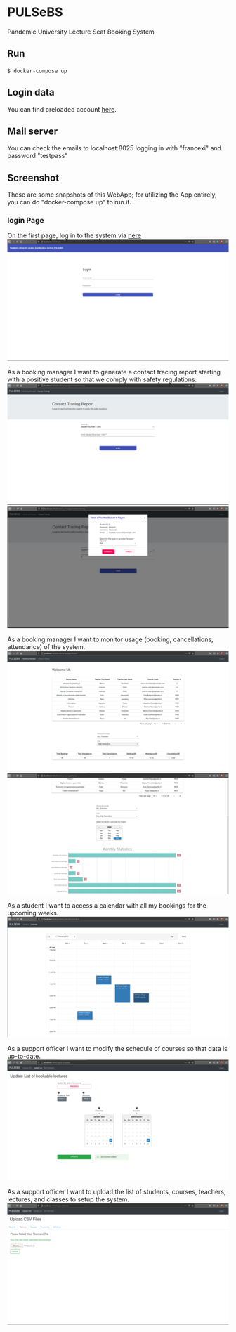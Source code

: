 # PULSeBS

Pandemic University Lecture Seat Booking System

## Run

    $ docker-compose up

## Login data

You can find preloaded account [here](./server/README.md).

## Mail server

You can check the emails to localhost:8025 logging in with "francexi" and password "testpass"

## Screenshot

These are some snapshots of this WebApp; for utilizing the App entirely, you can do "docker-compose up" to run it.

### login Page

On the first page, log in to the system via [here](./server/README.md)
![LoginPage](PICs/logInPage.png)

As a booking manager I want to generate a contact tracing report starting with a positive student so that we comply with safety regulations.
![ContactTracing](PICs/ContactTracing.png)
![StudentsDetails](PICs/StudentsDetails.png)

As a booking manager I want to monitor usage (booking, cancellations, attendance) of the system.
![BookinManager](PICs/BookinManager.png)
![MonthlyStatistics](PICs/MonthlyStatistics.png)

As a student I want to access a calendar with all my bookings for the upcoming weeks.
![Calendar](PICs/Calendar.png)

As a support officer I want to modify the schedule of courses so that data is up-to-date.
![UpdateLectureList](PICs/UpdateLectureList.png)

As a support officer I want to upload the list of students, courses, teachers, lectures, and classes to setup the system.
![UploadFiles](PICs/UploadFiles.png)
